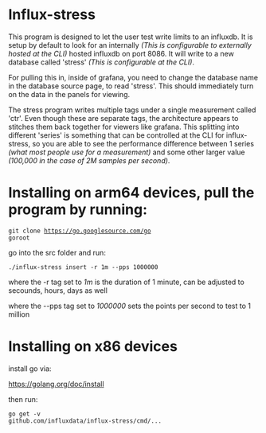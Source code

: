 # Influx-stress
This program is designed to let the user test write limits to an influxdb.  It is setup by default to look for an internally *(This is configurable to externally hosted at the CLI)* hosted influxdb on port 8086.  It will write to a new database called 'stress' *(This is configurable at the CLI)*.

For pulling this in, inside of grafana, you need to change the database name in the database source page, to read 'stress'.  This should immediately turn on the data in the panels for viewing.

The stress program writes multiple tags under a single measurement called 'ctr'.  Even though these are separate tags, the architecture appears to stitches them back together for viewers like grafana.  This splitting into different 'series' is something that can be controlled at the CLI for influx-stress, so you are able to see the performance difference between 1 series *(what most people use for a measurement)* and some other larger value *(100,000 in the case of 2M samples per second)*.

# Installing on arm64 devices, pull the program by running:
<code>git clone https://go.googlesource.com/go goroot</code>

go into the src folder and run:

<code>./influx-stress insert -r 1m --pps 1000000</code>

where the -r tag set to *1m* is the duration of 1 minute, can be adjusted to secounds, hours, days as well

where the --pps tag set to *1000000* sets the points per second to test to 1 million

# Installing on x86 devices
install go via:

https://golang.org/doc/install

then run:

<code>go get -v github.com/influxdata/influx-stress/cmd/...</code>
